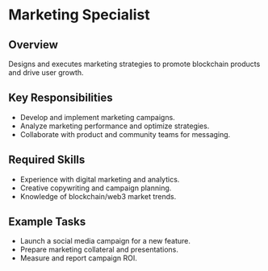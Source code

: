 # Marketing Specialist

## Overview
Designs and executes marketing strategies to promote blockchain products and drive user growth.

## Key Responsibilities
- Develop and implement marketing campaigns.
- Analyze marketing performance and optimize strategies.
- Collaborate with product and community teams for messaging.

## Required Skills
- Experience with digital marketing and analytics.
- Creative copywriting and campaign planning.
- Knowledge of blockchain/web3 market trends.

## Example Tasks
- Launch a social media campaign for a new feature.
- Prepare marketing collateral and presentations.
- Measure and report campaign ROI.